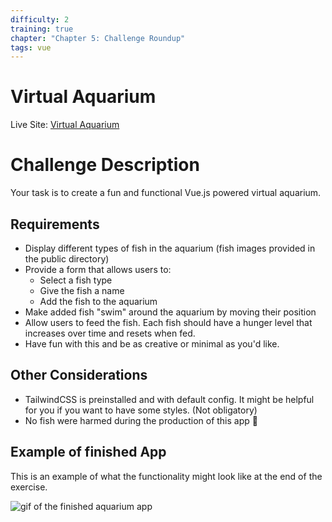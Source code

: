 ```yaml
---
difficulty: 2
training: true
chapter: "Chapter 5: Challenge Roundup"
tags: vue
---
```


# Virtual Aquarium

Live Site: [Virtual Aquarium](https://mike1233.github.io/vue-aquarium/)

# Challenge Description

Your task is to create a fun and functional Vue.js powered virtual aquarium.

## Requirements

- Display different types of fish in the aquarium (fish images provided in the public directory)
- Provide a form that allows users to:
  - Select a fish type
  - Give the fish a name
  - Add the fish to the aquarium
- Make added fish "swim" around the aquarium by moving their position
- Allow users to feed the fish. Each fish should have a hunger level that increases over time and resets when fed.
- Have fun with this and be as creative or minimal as you'd like.

## Other Considerations

- TailwindCSS is preinstalled and with default config. It might be helpful for you if you want to have some styles. (Not obligatory)
- No fish were harmed during the production of this app 🤪

## Example of finished App

This is an example of what the functionality might look like at the end of the exercise.

![gif of the finished aquarium app](https://imgur.com/BTT0xxK.gif)
